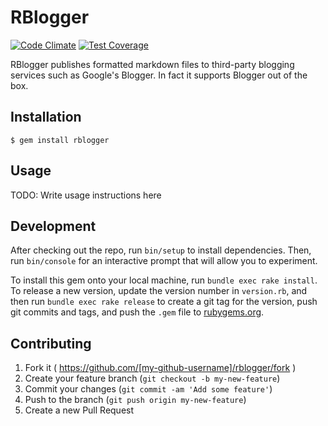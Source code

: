 # RBlogger

[![Code Climate](https://codeclimate.com/github/nicholasjhenry/rblogger/badges/gpa.svg)](https://codeclimate.com/github/nicholasjhenry/rblogger)
[![Test Coverage](https://codeclimate.com/github/nicholasjhenry/rblogger/badges/coverage.svg)](https://codeclimate.com/github/nicholasjhenry/rblogger)

RBlogger publishes formatted markdown files to third-party blogging services
such as Google's Blogger. In fact it supports Blogger out of the box.

## Installation

    $ gem install rblogger

## Usage

TODO: Write usage instructions here

## Development

After checking out the repo, run `bin/setup` to install dependencies. Then, run `bin/console` for an interactive prompt that will allow you to experiment.

To install this gem onto your local machine, run `bundle exec rake install`. To release a new version, update the version number in `version.rb`, and then run `bundle exec rake release` to create a git tag for the version, push git commits and tags, and push the `.gem` file to [rubygems.org](https://rubygems.org).

## Contributing

1. Fork it ( https://github.com/[my-github-username]/rblogger/fork )
2. Create your feature branch (`git checkout -b my-new-feature`)
3. Commit your changes (`git commit -am 'Add some feature'`)
4. Push to the branch (`git push origin my-new-feature`)
5. Create a new Pull Request
